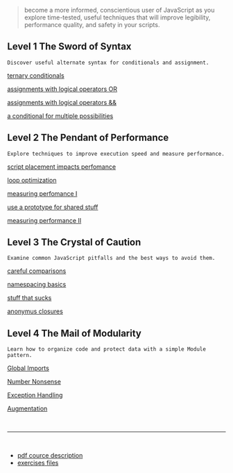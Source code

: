 > become a more informed, conscientious user of JavaScript as you explore time-tested, useful techniques that will improve legibility, performance quality, and safety in your scripts.


## Level 1 The Sword of Syntax

```
Discover useful alternate syntax for conditionals and assignment.
```

[ternary conditionals](https://github.com/tsvetkovpro/js/blob/master/courses/codeschool/js-best%20practices/level-1/index.html)

[assignments with logical operators OR](https://github.com/tsvetkovpro/js/blob/master/courses/codeschool/js-best%20practices/level-1/index-2.html)

[assignments with logical operators &&](https://github.com/tsvetkovpro/js/blob/master/courses/codeschool/js-best%20practices/level-1/index-3.html)

[a conditional for multiple possibilities](https://github.com/tsvetkovpro/js/blob/master/courses/codeschool/js-best%20practices/level-1/index-4.html)



## Level 2 The Pendant of Performance

```
Explore techniques to improve execution speed and measure performance.
```

[script placement impacts perfomance](https://github.com/tsvetkovpro/js/blob/master/courses/codeschool/js-best%20practices/level-2/index.html)

[loop optimization](https://github.com/tsvetkovpro/js/blob/master/courses/codeschool/js-best%20practices/level-2/index-2.html)

[measuring perfomance I](https://github.com/tsvetkovpro/js/blob/master/courses/codeschool/js-best%20practices/level-2/index-3.html)

[use a prototype for shared stuff](https://github.com/tsvetkovpro/js/blob/master/courses/codeschool/js-best%20practices/level-2/index-4.html)

[measuring performance II](https://github.com/tsvetkovpro/js/blob/master/courses/codeschool/js-best%20practices/level-2/index-5.html)



## Level 3 The Crystal of Caution

```
Examine common JavaScript pitfalls and the best ways to avoid them.
```

[careful comparisons](https://github.com/tsvetkovpro/js/blob/master/courses/codeschool/js-best%20practices/level-3/index.html)

[namespacing basics](https://github.com/tsvetkovpro/js/blob/master/courses/codeschool/js-best%20practices/level-3/index-2.html)

[stuff that sucks](https://github.com/tsvetkovpro/js/blob/master/courses/codeschool/js-best%20practices/level-3/index-3.html)

[anonymus closures](https://github.com/tsvetkovpro/js/blob/master/courses/codeschool/js-best%20practices/level-3/index-4.html)



## Level 4 The Mail of Modularity

```
Learn how to organize code and protect data with a simple Module pattern.
```

[Global Imports](https://github.com/tsvetkovpro/js/blob/master/courses/codeschool/js-best%20practices/level-4/index.html)

[Number Nonsense](https://github.com/tsvetkovpro/js/blob/master/courses/codeschool/js-best%20practices/level-4/index-2.html)

[Exception Handling](https://github.com/tsvetkovpro/js/blob/master/courses/codeschool/js-best%20practices/level-4/index-3.html)

[Augmentation](https://github.com/tsvetkovpro/js/blob/master/courses/codeschool/js-best%20practices/level-4/index-4.html)


<br />
<hr />
<br />


* [pdf cource description](https://github.com/tsvetkovpro/js/blob/master/courses/codeschool/js-best%20practices/course.pdf)
* [exercises files](https://github.com/tsvetkovpro/js/tree/master/courses/codeschool/js-best%20practices/exercise)

